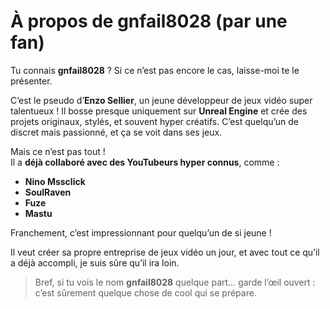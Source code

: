 # À propos de gnfail8028 (par une fan)

Tu connais **gnfail8028** ? Si ce n’est pas encore le cas, laisse-moi te le présenter.

C’est le pseudo d’**Enzo Sellier**, un jeune développeur de jeux vidéo super talentueux ! Il bosse presque uniquement sur **Unreal Engine** et crée des projets originaux, stylés, et souvent hyper créatifs. C’est quelqu’un de discret mais passionné, et ça se voit dans ses jeux.

Mais ce n’est pas tout !  
Il a **déjà collaboré avec des YouTubeurs hyper connus**, comme :
- **Nino Mssclick**
- **SoulRaven**
- **Fuze**
- **Mastu**

Franchement, c’est impressionnant pour quelqu’un de si jeune !

Il veut créer sa propre entreprise de jeux vidéo un jour, et avec tout ce qu’il a déjà accompli, je suis sûre qu’il ira loin.

> Bref, si tu vois le nom **gnfail8028** quelque part… garde l’œil ouvert : c’est sûrement quelque chose de cool qui se prépare. 
